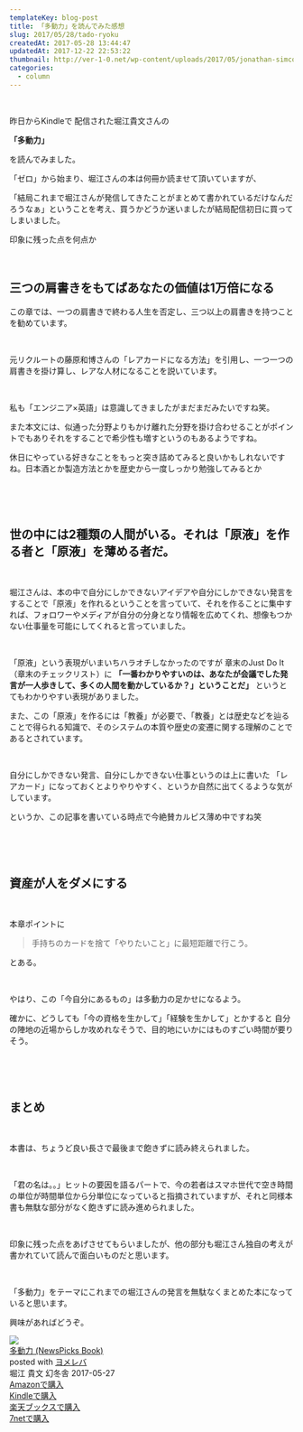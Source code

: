 ```yaml
---
templateKey: blog-post
title: 「多動力」を読んでみた感想
slug: 2017/05/28/tado-ryoku
createdAt: 2017-05-28 13:44:47
updatedAt: 2017-12-22 22:53:22
thumbnail: http://ver-1-0.net/wp-content/uploads/2017/05/jonathan-simcoe-227321.jpg
categories:
  - column
---
```


&nbsp;

昨日からKindleで
配信された堀江貴文さんの

<strong>「多動力」</strong>

を読んでみました。

「ゼロ」から始まり、堀江さんの本は何冊か読ませて頂いていますが、

「結局これまで堀江さんが発信してきたことがまとめて書かれているだけなんだろうなぁ」ということを考え、買うかどうか迷いましたが結局配信初日に買ってしまいました。

印象に残った点を何点か

&nbsp;
<h2 class="chapter">三つの肩書きをもてばあなたの価値は1万倍になる</h2>
この章では、一つの肩書きで終わる人生を否定し、三つ以上の肩書きを持つことを勧めています。

&nbsp;

元リクルートの藤原和博さんの「レアカードになる方法」を引用し、一つ一つの肩書きを掛け算し、レアな人材になることを説いています。

&nbsp;

私も「エンジニア×英語」は意識してきましたがまだまだみたいですね笑。

また本文には、似通った分野よりもかけ離れた分野を掛け合わせることがポイントでもありそれをすることで希少性も増すというのもあるようですね。

休日にやっている好きなことをもっと突き詰めてみると良いかもしれないですね。日本酒とか製造方法とかを歴史から一度しっかり勉強してみるとか

&nbsp;

&nbsp;
<h2 class="chapter">世の中には2種類の人間がいる。それは「原液」を作る者と「原液」を薄める者だ。</h2>
&nbsp;

堀江さんは、本の中で自分にしかできないアイデアや自分にしかできない発言をすることで「原液」を作れるということを言っていて、それを作ることに集中すれば、フォロワーやメディアが自分の分身となり情報を広めてくれ、想像もつかない仕事量を可能にしてくれると言っていました。

&nbsp;

「原液」という表現がいまいちハラオチしなかったのですが
章末のJust Do It（章末のチェックリスト）に
<strong>「一番わかりやすいのは、あなたが会議でした発言が一人歩きして、多くの人間を動かしているか？」ということだ」</strong>
というとてもわかりやすい表現がありました。

また、この「原液」を作るには「教養」が必要で、「教養」とは歴史などを辿ることで得られる知識で、そのシステムの本質や歴史の変遷に関する理解のことであるとされています。

&nbsp;

自分にしかできない発言、自分にしかできない仕事というのは上に書いた
「レアカード」になっておくとよりやりやすく、というか自然に出てくるような気がしています。

というか、この記事を書いている時点で今絶賛カルピス薄め中ですね笑

&nbsp;

&nbsp;
<h2 class="chapter">資産が人をダメにする</h2>
&nbsp;

本章ポイントに
<blockquote>手持ちのカードを捨て「やりたいこと」に最短距離で行こう。</blockquote>
とある。

&nbsp;

やはり、この「今自分にあるもの」は多動力の足かせになるよう。

確かに、どうしても「今の資格を生かして」「経験を生かして」とかすると
自分の陣地の近場からしか攻めれなそうで、目的地にいかにはものすごい時間が要りそう。

&nbsp;

&nbsp;
<h2 class="chapter">まとめ</h2>
&nbsp;

本書は、ちょうど良い長さで最後まで飽きずに読み終えられました。

&nbsp;

「君の名は。。」ヒットの要因を語るパートで、今の若者はスマホ世代で空き時間の単位が時間単位から分単位になっていると指摘されていますが、それと同様本書も無駄な部分がなく飽きずに読み進められました。

&nbsp;

印象に残った点をあげさせてもらいましたが、他の部分も堀江さん独自の考えが書かれていて読んで面白いものだと思います。

&nbsp;

「多動力」をテーマにこれまでの堀江さんの発言を無駄なくまとめた本になっていると思います。

興味があればどうぞ。
<div class="cstmreba"><div class="booklink-box"><div class="booklink-image"><a href="http://www.amazon.co.jp/exec/obidos/asin/4344031156/llg01-22/" target="_blank" rel="nofollow" ><img src="https://images-fe.ssl-images-amazon.com/images/I/51of-IcKWRL._SL320_.jpg" style="border: none;" /></a></div><div class="booklink-info"><div class="booklink-name"><a href="http://www.amazon.co.jp/exec/obidos/asin/4344031156/llg01-22/" target="_blank" rel="nofollow" >多動力 (NewsPicks Book)</a><div class="booklink-powered-date">posted with <a href="https://yomereba.com" rel="nofollow" target="_blank">ヨメレバ</a></div></div><div class="booklink-detail">堀江 貴文 幻冬舎 2017-05-27    </div><div class="booklink-link2"><div class="shoplinkamazon"><a href="http://www.amazon.co.jp/exec/obidos/asin/4344031156/llg01-22/" target="_blank" rel="nofollow" >Amazonで購入</a></div><div class="shoplinkkindle"><a href="http://www.amazon.co.jp/exec/obidos/ASIN/B072HVZ9RF/llg01-22/" target="_blank" rel="nofollow" >Kindleで購入</a></div><div class="shoplinkrakuten"><a href="https://hb.afl.rakuten.co.jp/hgc/163854b7.d97e8d5b.163854b8.3c41ae34/?pc=http%3A%2F%2Fbooks.rakuten.co.jp%2Frb%2F14918400%2F%3Fscid%3Daf_ich_link_urltxt%26m%3Dhttp%3A%2F%2Fm.rakuten.co.jp%2Fev%2Fbook%2F" target="_blank" rel="nofollow" >楽天ブックスで購入</a></div><div class="shoplinkseven"><a href="https://px.a8.net/svt/ejp?a8mat=2TXHHI+FDP7OQ+2N1Y+BW8O2&a8ejpredirect=http%3A%2F%2F7af-ent.omni7.jp%2Frelay%2Faffiliate%2FentranceProcess.do%3Furl%3Dhttp%253A%252F%252F7net.omni7.jp%252Fsearch%252F%253FsearchKeywordFlg%253D1%2526keyword%253D4-34-403115-9%252520%25257C%2525204-344-03115-9%252520%25257C%2525204-3440-3115-9%252520%25257C%2525204-34403-115-9%252520%25257C%2525204-344031-15-9%252520%25257C%2525204-3440311-5-9" target="_blank" rel="nofollow" >7netで購入</a><img border="0" width="1" height="1" src="https://www17.a8.net/0.gif?a8mat=2TXHHI+FDP7OQ+2N1Y+BW8O2" alt=""></div>            	  	  	  	</div></div><div class="booklink-footer"></div></div></div>
